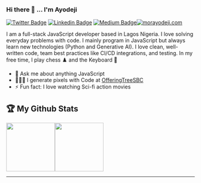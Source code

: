 ### Hi there 👋 ... I'm Ayodeji

[![Twitter Badge](https://img.shields.io/badge/-%40morayodeji-1ca0f1?style=flat-square&labelColor=1ca0f1&logo=Twitter&logoColor=white&link=https://twitter.com/morayodeji)](https://twitter.com/morayodeji) [![Linkedin Badge](https://img.shields.io/badge/-moronkejiayodeji-blue?style=flat-square&logo=Linkedin&logoColor=white&link=https://www.linkedin.com/in/moronkeji-ayodeji/)](https://www.linkedin.com/in/moronkeji-ayodeji/) [![Medium Badge](https://img.shields.io/badge/-@moronkejiayodeji-79359c?style=flat-square&labelColor=000000&logo=Medium&link=https://morayodeji.medium.com/)](https://morayodeji.medium.com/)[![morayodeji.com](https://img.shields.io/badge/-techgleanings.com-000000?style=flat-square&logo=hashnode&logoColor=white)](https://techgleanings.com/)

I am a full-stack JavaScript developer based in Lagos Nigeria. I love solving everyday problems with code. I mainly program in JavaScript but always learn new technologies (Python and Generative AI). I love clean, well-written code, team best practices like CI/CD integrations, and testing. In my free time, I play chess ♟️ and the Keyboard 🎹

- 💬 Ask me about anything JavaScript
- 👨🏻‍🏫 I generate pixels with Code at [OfferingTreeSBC](https://www.offeringtree.com/)
- ⚡ Fun fact: I love watching Sci-fi action movies

## 🏆 My Github Stats

<img align="" height='130px' src="https://github-readme-stats.vercel.app/api?username=d-beloved&hide_title=false&show_icons=true&count_private=true&line_height=21&bg_color=0,EC6C6C,FFD479,FFFC79,73FA79&theme=graywhite" /><img align="" height='130px' src="https://github-readme-stats.vercel.app/api/top-langs/?username=d-beloved&hide_title=true&layout=compact&bg_color=0,73FA79,73FDFF,7A81FF&theme=graywhite" />

---
<!-- 
## 🎧Currently Listening

[![spotify-github-profile](https://spotify-github-profile.vercel.app/api/view?uid=31w7ft7ossrnlcrxgeeibacykddi&cover_image=false&theme=default)](https://github.com/kittinan/spotify-github-profile) 

-->

<!-- ### Hi there 👋 -->

<!--
**d-beloved/d-beloved** is a ✨ _special_ ✨ repository because its `README.md` (this file) appears on your GitHub profile.

Here are some ideas to get you started:

- 🔭 I’m currently working on ...
- 🌱 I’m currently learning ...
- 👯 I’m looking to collaborate on ...
- 🤔 I’m looking for help with ...
- 💬 Ask me about ...
- 📫 How to reach me: ...
- 😄 Pronouns: ...
- ⚡ Fun fact: ...
-->
